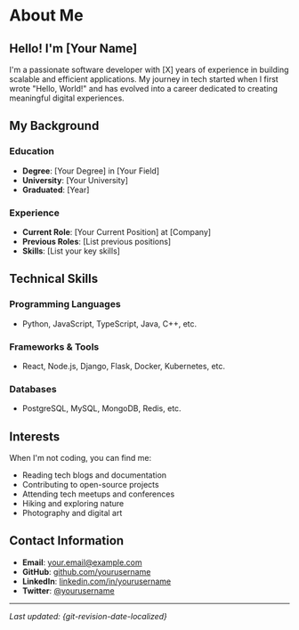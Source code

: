 # About Me

## Hello! I'm [Your Name]

I'm a passionate software developer with [X] years of experience in building scalable and efficient applications. My journey in tech started when I first wrote "Hello, World!" and has evolved into a career dedicated to creating meaningful digital experiences.

## My Background

### Education
- **Degree**: [Your Degree] in [Your Field]
- **University**: [Your University]
- **Graduated**: [Year]

### Experience
- **Current Role**: [Your Current Position] at [Company]
- **Previous Roles**: [List previous positions]
- **Skills**: [List your key skills]

## Technical Skills

### Programming Languages
- Python, JavaScript, TypeScript, Java, C++, etc.

### Frameworks & Tools
- React, Node.js, Django, Flask, Docker, Kubernetes, etc.

### Databases
- PostgreSQL, MySQL, MongoDB, Redis, etc.

## Interests

When I'm not coding, you can find me:
- Reading tech blogs and documentation
- Contributing to open-source projects
- Attending tech meetups and conferences
- Hiking and exploring nature
- Photography and digital art

## Contact Information

- **Email**: your.email@example.com
- **GitHub**: [github.com/yourusername](https://github.com/yourusername)
- **LinkedIn**: [linkedin.com/in/yourusername](https://linkedin.com/in/yourusername)
- **Twitter**: [@yourusername](https://twitter.com/yourusername)

---

*Last updated: {git-revision-date-localized}*
